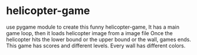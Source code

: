 # helicopter-game
use pygame module to create this funny helicopter-game,
It has a main game loop, then it loads helicopter image from a image file
Once the helicopter hits the lower bound or the upper bound or the wall, games ends. 
This game has scores and different levels. Every wall has different colors. 
